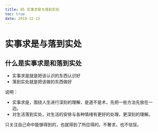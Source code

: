```yaml
---
title: 05 实事求是与落到实处
toc: true
date: 2019-12-13
---
```

# 实事求是与落到实处

## 什么是实事求是和落到实处

- 实事求是就是把该认识的东西认识好
- 落到实处就是把该做的东西做好

说明：


- 实事求是，围绕人生进行深刻的理解，是道不是术，先把一些方法先放在一边。
- 对生活落到实处，对生活的安排与各种情绪有更好的处理，更深刻的理解。


只关注自己命中能够得到的，也就得到了所应得的。不奢求，也不怯馁。
